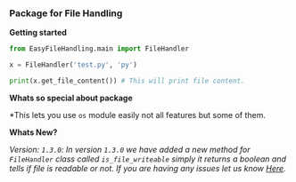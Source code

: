 ### Package for File Handling

**Getting started**
```py
from EasyFileHandling.main import FileHandler

x = FileHandler('test.py', 'py')

print(x.get_file_content()) # This will print file content.

```
**Whats so special about package**


*This lets you use `os` module easily not all features but some of them.


**Whats New?**


*Version: `1.3.0`: In version `1.3.0` we have added a new method for `FileHandler` class called `is_file_writeable` simply it returns a boolean and tells if file is readable or not. If you are having any issues let us know [Here](https://github.com/ProjectsWithPython/FileHandling/issues).*



